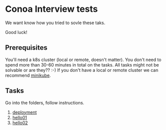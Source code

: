 # Conoa Interview tests 

We want know how you tried to sovle these taks.

Good luck!

## Prerequisites
You'll need a k8s cluster (local or remote, doesn't matter). You don't need to spend more than 30-60 minutes in total on the tasks. All tasks might not be solvable or are they?? :-)
If you don't have a local or remote cluster we can recommend [minikube](https://minikube.sigs.k8s.io/).

## Tasks

Go into the folders, follow instructions.

1. [deployment](deployment)
1. [hello01](hello01)
1. [hello02](hello02)
